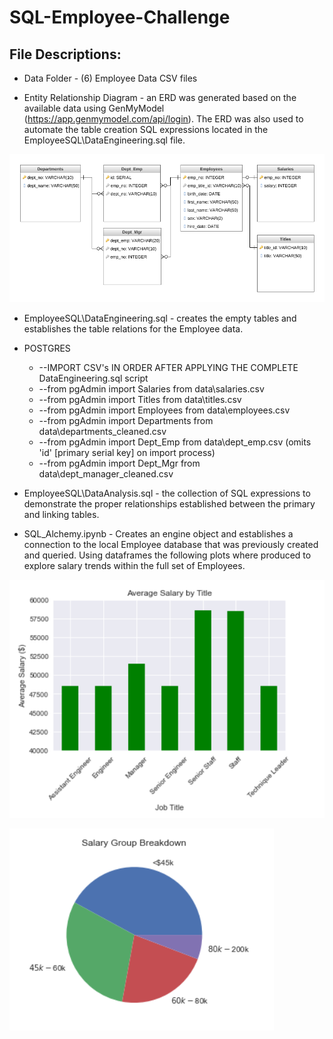 # SQL-Employee-Challenge

## File Descriptions:
* Data Folder - (6) Employee Data CSV files 

* Entity Relationship Diagram - an ERD was generated based on the available data using GenMyModel (https://app.genmymodel.com/api/login). The ERD was also used to automate the table creation SQL expressions located in the EmployeeSQL\DataEngineering.sql file.

![Employee ERD](https://github.com/pulliam-chris/SQL-Employee-Challenge/blob/main/ERD.png "Employee ERD")

* EmployeeSQL\DataEngineering.sql - creates the empty tables and establishes the table relations for the Employee data.

* POSTGRES
  * --IMPORT CSV's IN ORDER AFTER APPLYING THE COMPLETE DataEngineering.sql script  
  * --from pgAdmin import Salaries from data\salaries.csv  
  * --from pgAdmin import Titles from data\titles.csv  
  * --from pgAdmin import Employees from data\employees.csv  
  * --from pgAdmin import Departments from data\departments_cleaned.csv  
  * --from pgAdmin import Dept_Emp from data\dept_emp.csv (omits 'id' [primary serial key] on import process)  
  * --from pgAdmin import Dept_Mgr from data\dept_manager_cleaned.csv  

* EmployeeSQL\DataAnalysis.sql - the collection of SQL expressions to demonstrate the proper relationships established between the primary and linking tables.

* SQL_Alchemy.ipynb - Creates an engine object and establishes a connection to the local Employee database that was previously created and queried.  Using dataframes the following plots where produced to explore salary trends within the full set of Employees.

![Average Salary by Job Title](https://github.com/pulliam-chris/SQL-Employee-Challenge/blob/main/images/AvgSalary_plot.PNG "Average Salary by Job Title")

![Salary Groupings](https://github.com/pulliam-chris/SQL-Employee-Challenge/blob/main/images/SalaryBins_plot.PNG "Salary Groupings")
